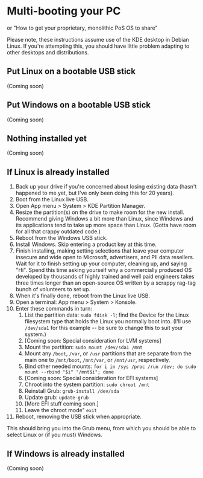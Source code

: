 # Multi-booting your PC
or "How to get your proprietary, monolithic PoS OS to share"

Please note, these instructions assume use of the KDE desktop in Debian Linux. If you're attempting this, you should have little problem adapting to other desktops and distributions.

## Put Linux on a bootable USB stick
(Coming soon)

## Put Windows on a bootable USB stick
(Coming soon)

## Nothing installed yet
(Coming soon)

## If Linux is already installed

1. Back up your drive if you're concerned about losing existing data (hasn't happened to me yet, but I've only been doing this for 20 years).
2. Boot from the Linux live USB.
3. Open App menu > System > KDE Partition Manager.
4. Resize the partition(s) on the drive to make room for the new install. Recommend giving Windows a bit more than Linux, since Windows and its applications tend to take up more space than Linux. (Gotta have room for all that crappy outdated code.)
5. Reboot from the Windows USB stick.
6. Install Windows. Skip entering a product key at this time.
7. Finish installing, making setting selections that leave your computer insecure and wide open to Microsoft, advertisers, and PII data resellers. Wait for it to finish setting up your computer, cleaning up, and saying "Hi". Spend this time asking yourself why a commercially produced OS developed by thousands of highly trained and well paid engineers takes three times longer than an open-source OS written by a scrappy rag-tag bunch of volunteers to set up.
8. When it's finally done, reboot from the Linux live USB.
9. Open a terminal: App menu > System > Konsole.
10. Enter these commands in turn:
    1. List the partition data: `sudo fdisk -l`; find the Device for the Linux filesystem type that holds the Linux you normally boot into. (I'll use `/dev/sda1` for this example -- be sure to change this to suit your system.)
    2. [Coming soon: Special consideration for LVM systems]
    3. Mount the partition: `sudo mount /dev/sda1 /mnt`
    4. Mount any `/boot`, `/var`, or `/usr` partitions that are separate from the main one to `/mnt/boot`, `/mnt/var`, or `/mnt/usr`, respectively.
    5. Bind other needed mounts: `for i in /sys /proc /run /dev; do sudo mount --rbind "$i" "/mnt$i"; done`
    6. [Coming soon: Special consideration for EFI systems]
    7. Chroot into the system partition: `sudo chroot /mnt`
    8. Reinstall Grub: `grub-install /dev/sda`
    9. Update grub: `update-grub`
    10. [More EFI stuff coming soon.]
    11. Leave the chroot mode" `exit`
11. Reboot, removing the USB stick when appropriate.

This should bring you into the Grub menu, from which you should be able to select Linux or (if you must) Windows.

## If Windows is already installed
(Coming soon)



